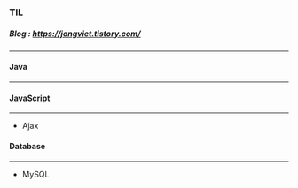 ### TIL
##### Blog : https://jongviet.tistory.com/
***

#### Java
***

#### JavaScript
***
* Ajax

#### Database
***
* MySQL
